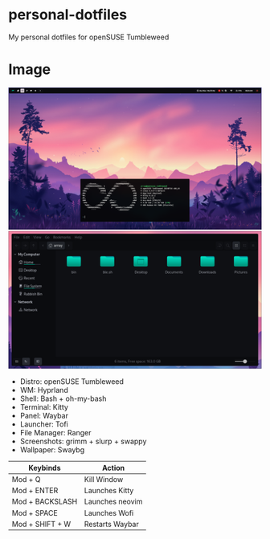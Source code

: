 # personal-dotfiles
 My personal dotfiles for openSUSE Tumbleweed

  # Image
![alt text](assets/overview.png?raw=true)
![alt text](assets/ary-dark.png?raw=true)

 - Distro: openSUSE Tumbleweed
 - WM: Hyprland
 - Shell: Bash + oh-my-bash
 - Terminal: Kitty
 - Panel: Waybar
 - Launcher: Tofi
 - File Manager: Ranger
 - Screenshots: grimm + slurp + swappy
 - Wallpaper: Swaybg

| Keybinds  | Action |
| ------------- | ------------- |
| Mod + Q  | Kill Window |
| Mod + ENTER  | Launches Kitty |
| Mod + BACKSLASH | Launches neovim  |
| Mod + SPACE  | Launches Wofi |
| Mod + SHIFT + W  | Restarts Waybar|

